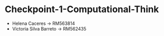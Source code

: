 # Checkpoint-1-Computational-Think
- Helena Caceres -> RM563814
- Victoria Silva Barreto -> RM562435